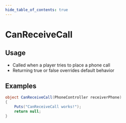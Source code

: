 ```yaml
---
hide_table_of_contents: true
---
```


# CanReceiveCall

## Usage

* Called when a player tries to place a phone call
* Returning true or false overrides default behavior

## Examples

```csharp title=""
object CanReceiveCall(PhoneController receiverPhone)
{
    Puts("CanReceiveCall works!");
    return null;
}
```
